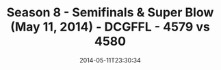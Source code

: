 ---
title: Season 8 - Semifinals & Super Blow (May 11, 2014) - DCGFFL - 4579 vs 4580
teams_score:
- team: 4579
  score:
- team: 4580
  score:
mvp: 'Carolina: ?; Dark Green: ?'
game-ball: N/A
sportsperson: ''
season: 8
week:
date: '2014-05-11T23:30:34'
pageid: season-8-semifinals-super-blow-may-11-2014-4579-vs-4580
---